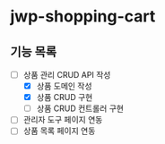 # jwp-shopping-cart
## 기능 목록

- [ ] 상품 관리 CRUD API 작성
    - [X] 상품 도메인 작성
    - [X] 상품 CRUD 구현
    - [ ] 상품 CRUD 컨트롤러 구현
- [ ] 관리자 도구 페이지 연동
- [ ] 상품 목록 페이지 연동
